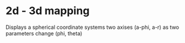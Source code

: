 # 2d - 3d mapping
Displays a spherical coordinate systems two axises (a-phi, a-r) as two parameters change (phi, theta)  
